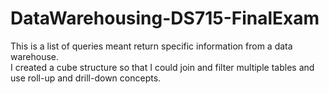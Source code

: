 # DataWarehousing-DS715-FinalExam

This is a list of queries meant return specific information from a data warehouse.  
I created a cube structure so that I could join and filter multiple tables and use roll-up and drill-down concepts.
